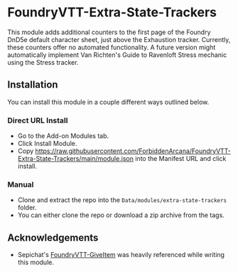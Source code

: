 # FoundryVTT-Extra-State-Trackers
This module adds additional counters to the first page of the Foundry DnD5e default character sheet, just above the Exhaustion tracker. Currently, these counters offer no automated functionality. A future version might automatically implement Van Richten's Guide to Ravenloft Stress mechanic using the Stress tracker.

## Installation
You can install this module in a couple different ways outlined below.

### Direct URL Install
* Go to the Add-on Modules tab.
* Click Install Module.
* Copy https://raw.githubusercontent.com/ForbiddenArcana/FoundryVTT-Extra-State-Trackers/main/module.json into the Manifest URL and click install.

### Manual
* Clone and extract the repo into the `Data/modules/extra-state-trackers` folder.
* You can either clone the repo or download a zip archive from the tags.

## Acknowledgements
* Sepichat's [FoundryVTT-GiveItem](https://github.com/Sepichat/FoundryVTT-GiveItem) was heavily referenced while writing this module.